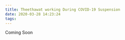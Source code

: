 ```yaml
---
title: Theethawat working During COVID-19 Suspension
date: 2020-03-28 14:23:24
tags:
---
```


Coming Soon
